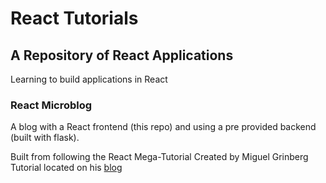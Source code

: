 # React Tutorials


## A Repository of React Applications

Learning to build applications in React


### React Microblog

A blog with a React frontend (this repo) and using a pre provided backend (built with flask).

Built from following the React Mega-Tutorial
Created by Miguel Grinberg
Tutorial located on his [blog](https://blog.miguelgrinberg.com/post/introducing-the-react-mega-tutorial)

